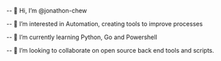 -- 👋 Hi, I’m @jonathon-chew

-- 👀 I’m interested in Automation, creating tools to improve processes

-- 🌱 I’m currently learning Python, Go and Powershell

-- 💞️ I’m looking to collaborate on open source back end tools and scripts.

<!---
-hunteradder626/hunteradder626 is a ✨ special ✨ repository because its `README.md` (this file) appears on your GitHub profile.
-You can click the Preview link to take a look at your changes.
---->
